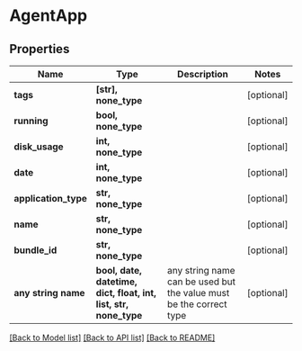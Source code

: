 # AgentApp



## Properties
Name | Type | Description | Notes
------------ | ------------- | ------------- | -------------
**tags** | **[str], none_type** |  | [optional] 
**running** | **bool, none_type** |  | [optional] 
**disk_usage** | **int, none_type** |  | [optional] 
**date** | **int, none_type** |  | [optional] 
**application_type** | **str, none_type** |  | [optional] 
**name** | **str, none_type** |  | [optional] 
**bundle_id** | **str, none_type** |  | [optional] 
**any string name** | **bool, date, datetime, dict, float, int, list, str, none_type** | any string name can be used but the value must be the correct type | [optional]

[[Back to Model list]](../README.md#documentation-for-models) [[Back to API list]](../README.md#documentation-for-api-endpoints) [[Back to README]](../README.md)



